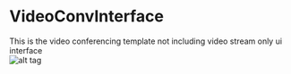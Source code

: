 # VideoConvInterface
This is the video conferencing template not including video stream only ui interface<br>
![alt tag](https://github.com/deniz3310/VideoConvInterface/blob/master/me.png)
<br>
